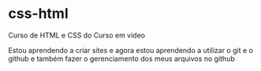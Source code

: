 # css-html
 Curso de HTML e CSS do Curso em video

 Estou aprendendo a criar sites e agora estou aprendendo a utilizar o git e o github e também fazer o gerenciamento dos meus arquivos no github
